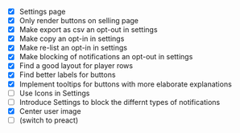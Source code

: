 - [x] Settings page
- [x] Only render buttons on selling page
- [x] Make export as csv an opt-out in settings
- [x] Make copy an opt-in in settings
- [x] Make re-list an opt-in in settings
- [x] Make blocking of notifications an opt-out in settings
- [x] Find a good layout for player rows
- [x] Find better labels for buttons
- [x] Implement tooltips for buttons with more elaborate explanations
- [ ] Use Icons in Settings
- [ ] Introduce Settings to block the differnt types of notifications
- [x] Center user image
- [ ] (switch to preact)
